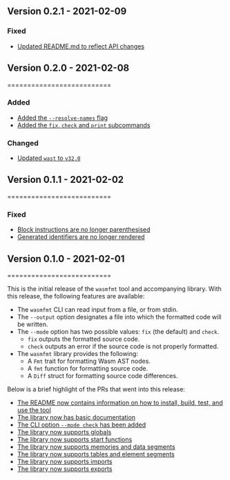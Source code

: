 ## Version 0.2.1 - 2021-02-09

### Fixed

- [Updated README.md to reflect API changes][76]

[76]: https://github.com/philipahlberg/wasmfmt/pull/76

## Version 0.2.0 - 2021-02-08
==========================

### Added

- [Added the `--resolve-names` flag][73]
- [Added the `fix`, `check` and `print` subcommands][74]

### Changed

- [Updated `wast` to `v32.0`][71]


[71]: https://github.com/philipahlberg/wasmfmt/pull/71
[73]: https://github.com/philipahlberg/wasmfmt/pull/73
[74]: https://github.com/philipahlberg/wasmfmt/pull/74

## Version 0.1.1 - 2021-02-02
==========================

### Fixed

- [Block instructions are no longer parenthesised][68]
- [Generated identifiers are no longer rendered][70]


[68]: https://github.com/philipahlberg/wasmfmt/pull/68
[70]: https://github.com/philipahlberg/wasmfmt/pull/70

## Version 0.1.0 - 2021-02-01
==========================

This is the initial release of the `wasmfmt` tool and accompanying library.
With this release, the following features are available:

- The `wasmfmt` CLI can read input from a file, or from stdin.
- The `--output` option designates a file into which the formatted code will be written.
- The `--mode` option has two possible values: `fix` (the default) and `check`.
    - `fix` outputs the formatted source code.
    - `check` outputs an error if the source code is not properly formatted.
- The `wasmfmt` library provides the following:
    - A `Fmt` trait for formatting Wasm AST nodes.
    - A `fmt` function for formatting source code.
    - A `Diff` struct for formatting source code differences.

Below is a brief highlight of the PRs that went into this release:

- [The README now contains information on how to install, build, test, and use the tool][29]
- [The library now has basic documentation][30]
- [The CLI option `--mode check` has been added][33]
- [The library now supports globals][40]
- [The library now supports start functions][41]
- [The library now supports memories and data segments][44]
- [The library now supports tables and element segments][48]
- [The library now supports imports][50]
- [The library now supports exports][51]

[29]: https://github.com/philipahlberg/wasmfmt/pull/29
[30]: https://github.com/philipahlberg/wasmfmt/pull/30
[33]: https://github.com/philipahlberg/wasmfmt/pull/33
[40]: https://github.com/philipahlberg/wasmfmt/pull/40
[41]: https://github.com/philipahlberg/wasmfmt/pull/41
[44]: https://github.com/philipahlberg/wasmfmt/pull/44
[48]: https://github.com/philipahlberg/wasmfmt/pull/48
[50]: https://github.com/philipahlberg/wasmfmt/pull/50
[51]: https://github.com/philipahlberg/wasmfmt/pull/51
